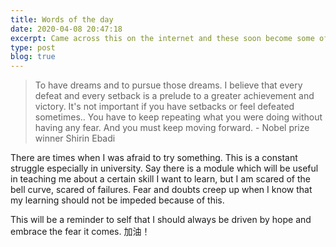 ```yaml
---
title: Words of the day
date: 2020-04-08 20:47:18
excerpt: Came across this on the internet and these soon become some of my favourite words. Noting it down in my little physical notebook as well. 
type: post
blog: true
---
```



> To have dreams and to pursue those dreams. I believe that every defeat and every setback is a prelude to a greater achievement and victory. It's not important if you have setbacks or feel defeated sometimes.. You have to keep repeating what you were doing without having any fear. And you must keep moving forward. - Nobel prize winner Shirin Ebadi 

There are times when I was afraid to try something. This is a constant struggle especially in university. Say there is a module which will be useful in teaching me about a certain skill I want to learn, but I am scared of the bell curve, scared of failures. Fear and doubts creep up when I know that my learning should not be impeded because of this.

This will be a reminder to self that I should always be driven by hope and embrace the fear it comes. 加油！
